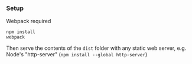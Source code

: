 ### Setup

Webpack required

```
npm install
webpack
```

Then serve the contents of the `dist` folder with any static web server, e.g. Node's "http-server" (`npm install --global http-server`)

